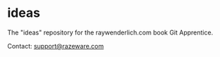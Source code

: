 # ideas
The "ideas" repository for the raywenderlich.com book Git Apprentice.

Contact: support@razeware.com
